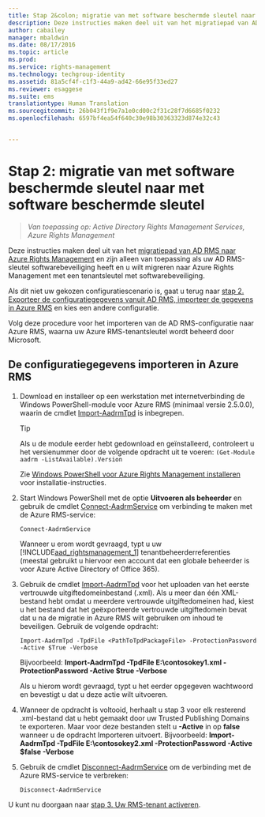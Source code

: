 ```yaml
---
title: Stap 2&colon; migratie van met software beschermde sleutel naar met software beschermde sleutel | Azure RMS
description: Deze instructies maken deel uit van het migratiepad van AD RMS naar Azure Rights Management en zijn alleen van toepassing als uw AD RMS-sleutel softwarebeveiliging heeft en u wilt migreren naar Azure Rights Management met een tenantsleutel met softwarebeveiliging.
author: cabailey
manager: mbaldwin
ms.date: 08/17/2016
ms.topic: article
ms.prod: 
ms.service: rights-management
ms.technology: techgroup-identity
ms.assetid: 81a5cf4f-c1f3-44a9-ad42-66e95f33ed27
ms.reviewer: esaggese
ms.suite: ems
translationtype: Human Translation
ms.sourcegitcommit: 26b043f1f9e7a1e0cd00c2f31c28f7d6685f0232
ms.openlocfilehash: 6597bf4ea54f640c30e98b30363323d874e32c43


---
```



# Stap 2: migratie van met software beschermde sleutel naar met software beschermde sleutel

>*Van toepassing op: Active Directory Rights Management Services, Azure Rights Management*


Deze instructies maken deel uit van het [migratiepad van AD RMS naar Azure Rights Management](migrate-from-ad-rms-to-azure-rms.md) en zijn alleen van toepassing als uw AD RMS-sleutel softwarebeveiliging heeft en u wilt migreren naar Azure Rights Management met een tenantsleutel met softwarebeveiliging. 

Als dit niet uw gekozen configuratiescenario is, gaat u terug naar [stap 2. Exporteer de configuratiegegevens vanuit AD RMS, importeer de gegevens in Azure RMS](migrate-from-ad-rms-phase1.md#step-2-export-configuration-data-from-ad-rms-and-import-it-to-azure-rms) en kies een andere configuratie.

Volg deze procedure voor het importeren van de AD RMS-configuratie naar Azure RMS, waarna uw Azure RMS-tenantsleutel wordt beheerd door Microsoft.

## De configuratiegegevens importeren in Azure RMS

1.  Download en installeer op een werkstation met internetverbinding de Windows PowerShell-module voor Azure RMS (minimaal versie 2.5.0.0), waarin de cmdlet [Import-AadrmTpd](http://msdn.microsoft.com/library/azure/dn857523.aspx) is inbegrepen.

    > [!TIP]
    > Als u de module eerder hebt gedownload en geïnstalleerd, controleert u het versienummer door de volgende opdracht uit te voeren: `(Get-Module aadrm -ListAvailable).Version`

    Zie [Windows PowerShell voor Azure Rights Management installeren](../deploy-use/install-powershell.md) voor installatie-instructies.

2.  Start Windows PowerShell met de optie **Uitvoeren als beheerder** en gebruik de cmdlet [Connect-AadrmService](http://msdn.microsoft.com/library/azure/dn629415.aspx) om verbinding te maken met de Azure RMS-service:

    ```
    Connect-AadrmService
    ```
    Wanneer u erom wordt gevraagd, typt u uw [!INCLUDE[aad_rightsmanagement_1](../includes/aad_rightsmanagement_1_md.md)] tenantbeheerderreferenties (meestal gebruikt u hiervoor een account dat een globale beheerder is voor Azure Active Directory of Office 365).

3.  Gebruik de cmdlet [Import-AadrmTpd](http://msdn.microsoft.com/library/azure/dn857523.aspx) voor het uploaden van het eerste vertrouwde uitgiftedomeinbestand (.xml). Als u meer dan één XML-bestand hebt omdat u meerdere vertrouwde uitgiftedomeinen had, kiest u het bestand dat het geëxporteerde vertrouwde uitgiftedomein bevat dat u na de migratie in Azure RMS wilt gebruiken om inhoud te beveiligen. Gebruik de volgende opdracht:

    ```
    Import-AadrmTpd -TpdFile <PathToTpdPackageFile> -ProtectionPassword -Active $True -Verbose
    ```
    Bijvoorbeeld: **Import-AadrmTpd -TpdFile E:\contosokey1.xml -ProtectionPassword -Active $true -Verbose**

    Als u hierom wordt gevraagd, typt u het eerder opgegeven wachtwoord en bevestigt u dat u deze actie wilt uitvoeren.

4.  Wanneer de opdracht is voltooid, herhaalt u stap 3 voor elk resterend .xml-bestand dat u hebt gemaakt door uw Trusted Publishing Domains te exporteren. Maar voor deze bestanden stelt u **-Active** in op **false** wanneer u de opdracht Importeren uitvoert. Bijvoorbeeld: **Import-AadrmTpd -TpdFile E:\contosokey2.xml -ProtectionPassword -Active $false -Verbose**

5.  Gebruik de cmdlet [Disconnect-AadrmService](http://msdn.microsoft.com/library/azure/dn629416.aspx) om de verbinding met de Azure RMS-service te verbreken:

    ```
    Disconnect-AadrmService
    ```


U kunt nu doorgaan naar [stap 3. Uw RMS-tenant activeren](migrate-from-ad-rms-phase1.md#step-3-activate-your-rms-tenant).





<!--HONumber=Aug16_HO4-->


